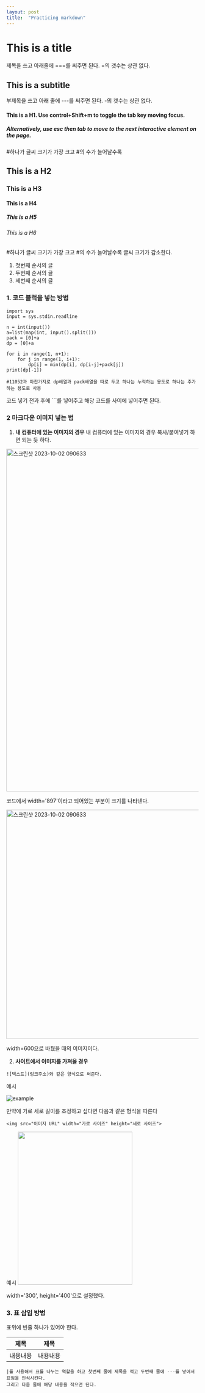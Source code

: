 ```yaml
---
layout: post
title:  "Practicing markdown"
---
```


This is a title
===
제목을 쓰고 아래줄에 ===를 써주면 된다. =의 갯수는 상관 없다.

This is a subtitle 
----
부제목을 쓰고 아래 줄에 ---를 써주면 된다. -의 갯수는 상관 없다.

#### This is a H1. Use control+Shift+m to toggle the tab key moving focus.

##### Alternatively, use esc then tab to move to the next interactive element on the page.
#하나가 글씨 크기가 가장 크고 #의 수가 늘어날수록 
## This is a H2
### This is a H3
#### This is a H4
##### This is a H5
###### This is a H6

#하나가 글씨 크기가 가장 크고 #의 수가 늘어날수록 글씨 크기가 감소한다.

1.  첫번째 순서의 글
2.  두번째 순서의 글
3.  세번째 순서의 글


### 1. 코드 블럭을 넣는 방법



```
import sys
input = sys.stdin.readline

n = int(input())
a=list(map(int, input().split()))
pack = [0]+a
dp = [0]+a

for i in range(1, n+1):
    for j in range(1, i+1):
        dp[i] = min(dp[i], dp[i-j]+pack[j])
print(dp[-1])

#11052과 마찬가지로 dp배열과 pack배열을 따로 두고 하나는 누적하는 용도로 하나는 추가하는 용도로 사용
```
코드 넣기 전과 후에 ```를 넣어주고 해당 코드를 사이에 넣어주면 된다.


### 2 마크다운 이미지 넣는 법

1. **내 컴퓨터에 있는 이미지의 경우**
내 컴퓨터에 있는 이미지의 경우 복사/붙여넣기 하면 되는 듯 하다.

<img width="897" alt="스크린샷 2023-10-02 090633" src="https://github.com/user-attachments/assets/6bd59db8-a1c6-4b87-9c52-e72340af7251">

코드에서 width='897'이라고 되어있는 부분이 크기를 나타낸다.


<img width="600" alt="스크린샷 2023-10-02 090633" src="https://github.com/user-attachments/assets/c83defa8-ad3b-4bbc-9de5-4efccd859a80">

width=600으로 바꿨을 때의 이미지이다.

2. **사이트에서 이미지를 가져올 경우**

``` 
![텍스트](링크주소)와 같은 양식으로 써준다. 
```

예시

![example](https://search.pstatic.net/common/?src=http%3A%2F%2Fblogfiles.naver.net%2FMjAyMDA5MjNfMjEz%2FMDAxNjAwODI0NDQ1MjA4.CdeKN46wqiJiH5AKk6xFWynLmZFFS7fZB7gW2Ok2NfEg.iwICis3OIrb-5qawNx9PC1gMwneqL7AzYjvDQQEnAOkg.PNG.meetple%2Fe6wR4WnZXR.png&type=sc960_832)

만약에 가로 세로 길이를 조정하고 싶다면 다음과 같은 형식을 따른다
```
<img src="이미지 URL" width="가로 사이즈" height="세로 사이즈">

```

예시
<img src="https://search.pstatic.net/common/?src=http%3A%2F%2Fblogfiles.naver.net%2FMjAyMDA5MjNfMjEz%2FMDAxNjAwODI0NDQ1MjA4.CdeKN46wqiJiH5AKk6xFWynLmZFFS7fZB7gW2Ok2NfEg.iwICis3OIrb-5qawNx9PC1gMwneqL7AzYjvDQQEnAOkg.PNG.meetple%2Fe6wR4WnZXR.png&type=sc960_832" width="300" height="400">


width='300', height='400'으로 설정했다.


### 3. 표 삽입 방법

표위에 빈줄 하나가 있어야 한다.

|제목|제목|
|---|---|
|내용내용|내용내용|

```
|를 사용해서 표를 나누는 역할을 하고 첫번째 줄에 제목을 적고 두번째 줄에 ---를 넣어서 표임을 인식시킨다.
그리고 다음 줄에 해당 내용을 적으면 된다.
